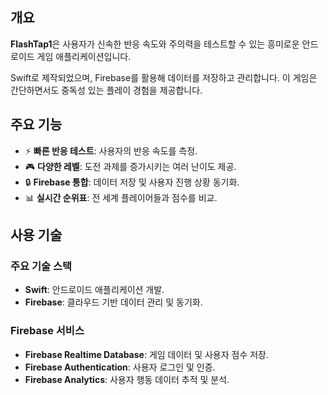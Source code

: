 ## 개요

**FlashTap1**은 사용자가 신속한 반응 속도와 주의력을 테스트할 수 있는 흥미로운 안드로이드 게임 애플리케이션입니다.

Swift로 제작되었으며, Firebase를 활용해 데이터를 저장하고 관리합니다.
이 게임은 간단하면서도 중독성 있는 플레이 경험을 제공합니다.

## 주요 기능
- ⚡ **빠른 반응 테스트**: 사용자의 반응 속도를 측정.
- 🎮 **다양한 레벨**: 도전 과제를 증가시키는 여러 난이도 제공.
- 🔒 **Firebase 통합**: 데이터 저장 및 사용자 진행 상황 동기화.
- 📊 **실시간 순위표**: 전 세계 플레이어들과 점수를 비교.

## 사용 기술

### 주요 기술 스택
- **Swift**: 안드로이드 애플리케이션 개발.
- **Firebase**: 클라우드 기반 데이터 관리 및 동기화.

### Firebase 서비스
- **Firebase Realtime Database**: 게임 데이터 및 사용자 점수 저장.
- **Firebase Authentication**: 사용자 로그인 및 인증.
- **Firebase Analytics**: 사용자 행동 데이터 추적 및 분석.
